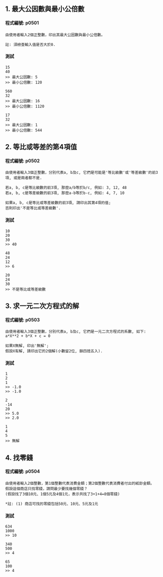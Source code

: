 ## 1. 最大公因數與最小公倍數

#### 程式編號: p0501 <p/>
```
由使用者輸入2個正整數，印出其最大公因數與最小公倍數。

註: 須檢查輸入值是否大於0.
```

#### 測試
```
15
40
>> 最大公因數: 5
>> 最小公倍數: 120

560
32
>> 最大公因數: 16
>> 最小公倍數: 1120

17
32
>> 最大公因數: 1
>> 最小公倍數: 544
```



## 2. 等比或等差的第4項值

#### 程式編號: p0502 <p/>
```
由使用者輸入3個正整數，分別代表a, b及c, 它們是可能是'等比級數'或'等差級數'的前3項, 或是兩者都不是.

若a, b, c是等比級數的前3項, 那麼a/b等於b/c, 例如: 3, 12, 48
若a, b, c是等差級數的前3項, 那麼a-b等於b-c, 例如: 4, 7, 10

如果a, b, c是等比或等差級數的前3項, 請印出其第4項的值;
否則印出'不是等比或等差級數'.
```

#### 測試
```
10
20
30
>> 40

48
24
12
>> 6

20
24
30
>> 不是等比或等差級數
```


## 3. 求一元二次方程式的解

#### 程式編號: p0503 <p/>
```
由使用者輸入3個正整數，分別代表a, b及c, 它們是一元二次方程式的系數, 如下:
a*X**2 + b*X + c = 0

如果X無解, 印出'無解';
假設X有解, 請印出它的2個解(小數留2位, 餘四捨五入).
```

#### 測試
```
1
2
1
>> -1.0
>> -1.0

2
-14
20
>> 5.0
>> 2.0

1
4
5
>> 無解
```


## 4. 找零錢

#### 程式編號: p0504 <p/>
```
由使用者輸入2個整數，第1個整數代表消費金額；第2個整數代表消費者付出的紙鈔金額。
假設這個商店只找零錢，請問最少要找幾個零錢？
(假設找了3個10元、1個5元及4個1元，表示共找了3+1+4=8個零錢)

*註: (1) 商店可找的零錢包括50元、10元、5元及1元
```

#### 測試
```
634
1000
>> 10

340
500
>> 4

65
100
>> 4
```
